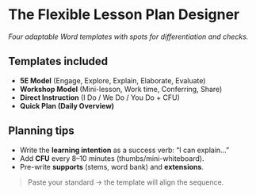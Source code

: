 ﻿# The Flexible Lesson Plan Designer
*Four adaptable Word templates with spots for differentiation and checks.*

## Templates included
- **5E Model** (Engage, Explore, Explain, Elaborate, Evaluate)
- **Workshop Model** (Mini-lesson, Work time, Conferring, Share)
- **Direct Instruction** (I Do / We Do / You Do + CFU)
- **Quick Plan (Daily Overview)**

## Planning tips
- Write the **learning intention** as a success verb: “I can explain…”
- Add **CFU** every 8–10 minutes (thumbs/mini-whiteboard).
- Pre-write **supports** (stems, word bank) and **extensions**.

> Paste your standard → the template will align the sequence.
